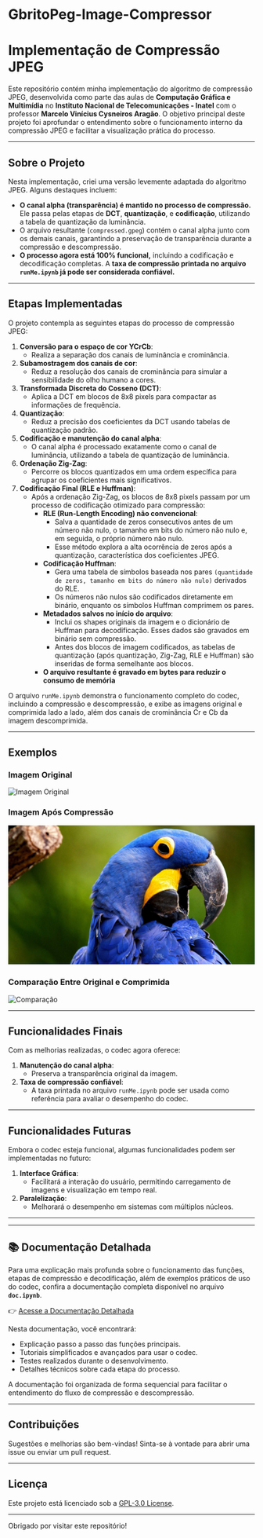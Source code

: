 # GbritoPeg-Image-Compressor
# Implementação de Compressão JPEG

Este repositório contém minha implementação do algoritmo de compressão JPEG, desenvolvida como parte das aulas de **Computação Gráfica e Multimídia** no **Instituto Nacional de Telecomunicações - Inatel** com o professor **Marcelo Vinícius Cysneiros Aragão**. O objetivo principal deste projeto foi aprofundar o entendimento sobre o funcionamento interno da compressão JPEG e facilitar a visualização prática do processo.

---

## Sobre o Projeto

Nesta implementação, criei uma versão levemente adaptada do algoritmo JPEG. Alguns destaques incluem:

- **O canal alpha (transparência) é mantido no processo de compressão.** Ele passa pelas etapas de **DCT**, **quantização**, e **codificação**, utilizando a tabela de quantização da luminância.
- O arquivo resultante (`compressed.gpeg`) contém o canal alpha junto com os demais canais, garantindo a preservação de transparência durante a compressão e descompressão.
- **O processo agora está 100% funcional,** incluindo a codificação e decodificação completas. A **taxa de compressão printada no arquivo `runMe.ipynb` já pode ser considerada confiável.**

---

## Etapas Implementadas

O projeto contempla as seguintes etapas do processo de compressão JPEG:

1. **Conversão para o espaço de cor YCrCb**:
   - Realiza a separação dos canais de luminância e crominância.
2. **Subamostragem dos canais de cor**:
   - Reduz a resolução dos canais de crominância para simular a sensibilidade do olho humano a cores.
3. **Transformada Discreta do Cosseno (DCT)**:
   - Aplica a DCT em blocos de 8x8 pixels para compactar as informações de frequência.
4. **Quantização**:
   - Reduz a precisão dos coeficientes da DCT usando tabelas de quantização padrão.
5. **Codificação e manutenção do canal alpha**:
   - O canal alpha é processado exatamente como o canal de luminância, utilizando a tabela de quantização de luminância.
6. **Ordenação Zig-Zag**:
   - Percorre os blocos quantizados em uma ordem específica para agrupar os coeficientes mais significativos.
7. **Codificação Final (RLE e Huffman)**:
   - Após a ordenação Zig-Zag, os blocos de 8x8 pixels passam por um processo de codificação otimizado para compressão:
     - **RLE (Run-Length Encoding) não convencional**: 
       - Salva a quantidade de zeros consecutivos antes de um número não nulo, o tamanho em bits do número não nulo e, em seguida, o próprio número não nulo.
       - Esse método explora a alta ocorrência de zeros após a quantização, característica dos coeficientes JPEG.
     - **Codificação Huffman**:
       - Gera uma tabela de símbolos baseada nos pares `(quantidade de zeros, tamanho em bits do número não nulo)` derivados do RLE.
       - Os números não nulos são codificados diretamente em binário, enquanto os símbolos Huffman comprimem os pares.
     - **Metadados salvos no início do arquivo**:
       - Inclui os shapes originais da imagem e o dicionário de Huffman para decodificação. Esses dados são gravados em binário sem compressão.
       - Antes dos blocos de imagem codificados, as tabelas de quantização (após quantização, Zig-Zag, RLE e Huffman) são inseridas de forma semelhante aos blocos.
     - **O arquivo resultante é gravado em bytes para reduzir o consumo de memória**

O arquivo `runMe.ipynb` demonstra o funcionamento completo do codec, incluindo a compressão e descompressão, e exibe as imagens original e comprimida lado a lado, além dos canais de crominância Cr e Cb da imagem descomprimida.

---

## Exemplos

### Imagem Original
![Imagem Original](imgs/Arara-Azul.bmp)

### Imagem Após Compressão
![Imagem Comprimida](tests/arara-azul-compressed.png)

### Comparação Entre Original e Comprimida
![Comparação](tests/comparação.png)

---

## Funcionalidades Finais

Com as melhorias realizadas, o codec agora oferece:

1. **Manutenção do canal alpha**:
   - Preserva a transparência original da imagem.
2. **Taxa de compressão confiável**:
   - A taxa printada no arquivo `runMe.ipynb` pode ser usada como referência para avaliar o desempenho do codec.

---

## Funcionalidades Futuras

Embora o codec esteja funcional, algumas funcionalidades podem ser implementadas no futuro:

1. **Interface Gráfica**:
   - Facilitará a interação do usuário, permitindo carregamento de imagens e visualização em tempo real.
2. **Paralelização**:
   - Melhorará o desempenho em sistemas com múltiplos núcleos.

---

---

## 📚 Documentação Detalhada

Para uma explicação mais profunda sobre o funcionamento das funções, etapas de compressão e decodificação, além de exemplos práticos de uso do codec, confira a documentação completa disponível no arquivo **`doc.ipynb`**.

👉 [Acesse a Documentação Detalhada](doc.ipynb)

Nesta documentação, você encontrará:
- Explicação passo a passo das funções principais.
- Tutoriais simplificados e avançados para usar o codec.
- Testes realizados durante o desenvolvimento.
- Detalhes técnicos sobre cada etapa do processo.

A documentação foi organizada de forma sequencial para facilitar o entendimento do fluxo de compressão e descompressão.

---


## Contribuições

Sugestões e melhorias são bem-vindas! Sinta-se à vontade para abrir uma issue ou enviar um pull request.

---

## Licença

Este projeto está licenciado sob a [GPL-3.0 License](LICENSE).

---

Obrigado por visitar este repositório!
